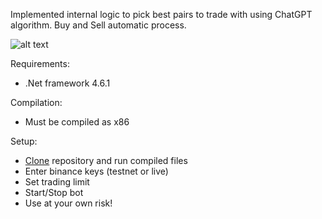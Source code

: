 Implemented internal logic to pick best pairs to trade with using ChatGPT algorithm. Buy and Sell automatic process.

![alt text](https://github.com/JoeKaram78/ChatGPT-Binance-Trading/blob/main/screen.png?raw=true)

Requirements:
- .Net framework 4.6.1

Compilation:
- Must be compiled as x86

Setup:
- [Clone](https://github.com/JoeKaram78/ChatGPT-Binance-Trading/archive/refs/heads/main.zip) repository and run compiled files
- Enter binance keys (testnet or live)
- Set trading limit
- Start/Stop bot
- Use at your own risk!
